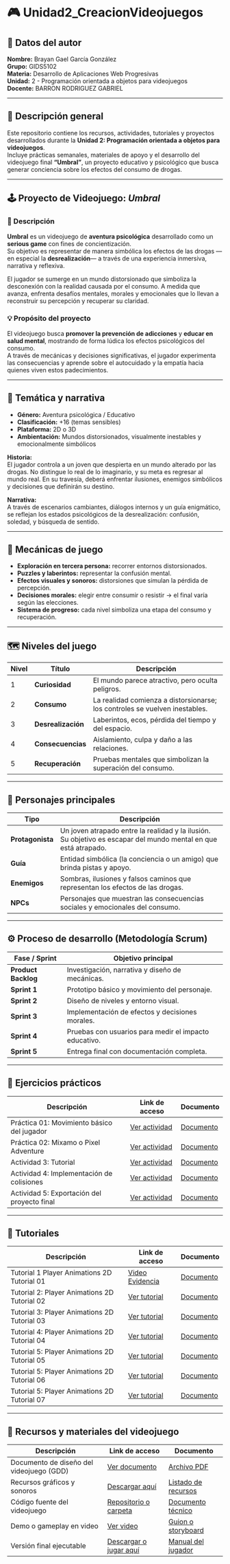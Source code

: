 # 🎮 Unidad2_CreacionVideojuegos

## 👤 Datos del autor
**Nombre:** Brayan Gael García González  
**Grupo:** GIDS5102  
**Materia:** Desarrollo de Aplicaciones Web Progresivas  
**Unidad:** 2 - Programación orientada a objetos para videojuegos  
**Docente:** BARRON RODRIGUEZ GABRIEL  

---

## 📘 Descripción general
Este repositorio contiene los recursos, actividades, tutoriales y proyectos desarrollados durante la **Unidad 2: Programación orientada a objetos para videojuegos**.  
Incluye prácticas semanales, materiales de apoyo y el desarrollo del videojuego final **“Umbral”**, un proyecto educativo y psicológico que busca generar conciencia sobre los efectos del consumo de drogas.

---

## 🕹️ Proyecto de Videojuego: *Umbral*

### 🎯 Descripción
**Umbral** es un videojuego de **aventura psicológica** desarrollado como un **serious game** con fines de concientización.  
Su objetivo es representar de manera simbólica los efectos de las drogas —en especial la **desrealización**— a través de una experiencia inmersiva, narrativa y reflexiva.  

El jugador se sumerge en un mundo distorsionado que simboliza la desconexión con la realidad causada por el consumo. A medida que avanza, enfrenta desafíos mentales, morales y emocionales que lo llevan a reconstruir su percepción y recuperar su claridad.

### 💡 Propósito del proyecto
El videojuego busca **promover la prevención de adicciones** y **educar en salud mental**, mostrando de forma lúdica los efectos psicológicos del consumo.  
A través de mecánicas y decisiones significativas, el jugador experimenta las consecuencias y aprende sobre el autocuidado y la empatía hacia quienes viven estos padecimientos.

---

## 🧩 Temática y narrativa

- **Género:** Aventura psicológica / Educativo  
- **Clasificación:** +16 (temas sensibles)  
- **Plataforma:** 2D o 3D  
- **Ambientación:** Mundos distorsionados, visualmente inestables y emocionalmente simbólicos  

**Historia:**  
El jugador controla a un joven que despierta en un mundo alterado por las drogas. No distingue lo real de lo imaginario, y su meta es regresar al mundo real. En su travesía, deberá enfrentar ilusiones, enemigos simbólicos y decisiones que definirán su destino.

**Narrativa:**  
A través de escenarios cambiantes, diálogos internos y un guía enigmático, se reflejan los estados psicológicos de la desrealización: confusión, soledad, y búsqueda de sentido.

---

## 🧠 Mecánicas de juego

- **Exploración en tercera persona:** recorrer entornos distorsionados.  
- **Puzzles y laberintos:** representar la confusión mental.  
- **Efectos visuales y sonoros:** distorsiones que simulan la pérdida de percepción.  
- **Decisiones morales:** elegir entre consumir o resistir → el final varía según las elecciones.  
- **Sistema de progreso:** cada nivel simboliza una etapa del consumo y recuperación.  

---

## 🗺️ Niveles del juego

| **Nivel** | **Título** | **Descripción** |
|------------|-------------|-----------------|
| 1 | **Curiosidad** | El mundo parece atractivo, pero oculta peligros. |
| 2 | **Consumo** | La realidad comienza a distorsionarse; los controles se vuelven inestables. |
| 3 | **Desrealización** | Laberintos, ecos, pérdida del tiempo y del espacio. |
| 4 | **Consecuencias** | Aislamiento, culpa y daño a las relaciones. |
| 5 | **Recuperación** | Pruebas mentales que simbolizan la superación del consumo. |

---

## 👥 Personajes principales

| **Tipo** | **Descripción** |
|-----------|-----------------|
| **Protagonista** | Un joven atrapado entre la realidad y la ilusión. Su objetivo es escapar del mundo mental en que está atrapado. |
| **Guía** | Entidad simbólica (la conciencia o un amigo) que brinda pistas y apoyo. |
| **Enemigos** | Sombras, ilusiones y falsos caminos que representan los efectos de las drogas. |
| **NPCs** | Personajes que muestran las consecuencias sociales y emocionales del consumo. |

---

## ⚙️ Proceso de desarrollo (Metodología Scrum)

| **Fase / Sprint** | **Objetivo principal** |
|--------------------|------------------------|
| **Product Backlog** | Investigación, narrativa y diseño de mecánicas. |
| **Sprint 1** | Prototipo básico y movimiento del personaje. |
| **Sprint 2** | Diseño de niveles y entorno visual. |
| **Sprint 3** | Implementación de efectos y decisiones morales. |
| **Sprint 4** | Pruebas con usuarios para medir el impacto educativo. |
| **Sprint 5** | Entrega final con documentación completa. |

---

## 📅 Ejercicios prácticos

| **Descripción** | **Link de acceso** | **Documento** |
|------------------|--------------------|----------------|
| Práctica 01: Movimiento básico del jugador | [Ver actividad](#) | [Documento](#) |
| Práctica 02: Mixamo o Pixel Adventure | [Ver actividad](https://docs.google.com/document/d/1sHsoZT6sYddfBfE6Hakl_1MfwGJTQMhN/edit?usp=sharing&ouid=111606551767312159721&rtpof=true&sd=true) | [Documento](#) |
| Actividad 3: Tutorial | [Ver actividad](#) | [Documento](#) |
| Actividad 4: Implementación de colisiones | [Ver actividad](#) | [Documento](#) |
| Actividad 5: Exportación del proyecto final | [Ver actividad](#) | [Documento](#) |

---

## 🎥 Tutoriales

| **Descripción** | **Link de acceso** | **Documento** |
|------------------|--------------------|----------------|
| Tutorial 1 Player Animations 2D Tutorial 01 | [Video Evidencia](https://drive.google.com/file/d/10cZQraK0c_UQXSlpRucbGWayMASCEDMO/view?usp=drive_link) | [Documento](https://docs.google.com/document/d/1hnf0O7OkzwX0N_4QyoJ9KEJAC5E_TGUt/edit?usp=sharing&ouid=111606551767312159721&rtpof=true&sd=true) |
| Tutorial 2: Player Animations 2D Tutorial 02 | [Ver tutorial](#) | [Documento](#) |
| Tutorial 3: Player Animations 2D Tutorial 03 | [Ver tutorial](#) | [Documento](#) |
| Tutorial 4: Player Animations 2D Tutorial 04 | [Ver tutorial](#) | [Documento](#) |
| Tutorial 5: Player Animations 2D Tutorial 05 | [Ver tutorial](#) | [Documento](#) |
| Tutorial 5: Player Animations 2D Tutorial 06 | [Ver tutorial](#) | [Documento](#) |
| Tutorial 5: Player Animations 2D Tutorial 07 | [Ver tutorial](#) | [Documento](#) |

---

## 💾 Recursos y materiales del videojuego

| **Descripción** | **Link de acceso** | **Documento** |
|------------------|--------------------|----------------|
| Documento de diseño del videojuego (GDD) | [Ver documento](#) | [Archivo PDF](#) |
| Recursos gráficos y sonoros | [Descargar aquí](#) | [Listado de recursos](#) |
| Código fuente del videojuego | [Repositorio o carpeta](#) | [Documento técnico](#) |
| Demo o gameplay en video | [Ver video](#) | [Guion o storyboard](#) |
| Versión final ejecutable | [Descargar o jugar aquí](#) | [Manual del jugador](#) |

